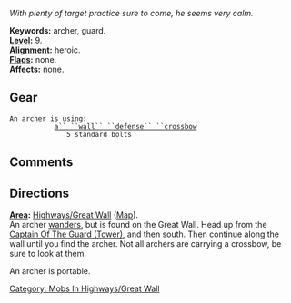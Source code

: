 *With plenty of target practice sure to come, he seems very calm.*

**Keywords:** archer, guard.  
**[Level](Level "wikilink"):** 9.  
**[Alignment](Alignment "wikilink"):** heroic.  
**[Flags](:Category:_Mob_Types "wikilink"):** none.  
**Affects:** none.  

## Gear

`An archer is using:`  
<wielded>`           `[`a`` ``wall`` ``defense`` ``crossbow`](Wall_Defense_Crossbow "wikilink")  
<held>`              5 standard bolts`

## Comments

## Directions

**[Area](:Category:_Areas "wikilink"):** [Highways/Great
Wall](:Category:_Highways/Great_Wall "wikilink")
([Map](Highways/Great_Wall_Map "wikilink")).  
An archer [wanders](Wandering_Mobs "wikilink"), but is found on the
Great Wall. Head up from the [Captain Of The Guard
(Tower)](Captain_Of_The_Guard_(Tower) "wikilink"), and then south. Then
continue along the wall until you find the archer. Not all archers are
carrying a crossbow, be sure to look at them.

An archer is portable.  

[Category: Mobs In Highways/Great
Wall](Category:_Mobs_In_Highways/Great_Wall "wikilink")

